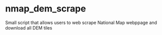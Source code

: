 # nmap_dem_scrape
Small script that allows users to web scrape National Map webppage and download all DEM tiles
